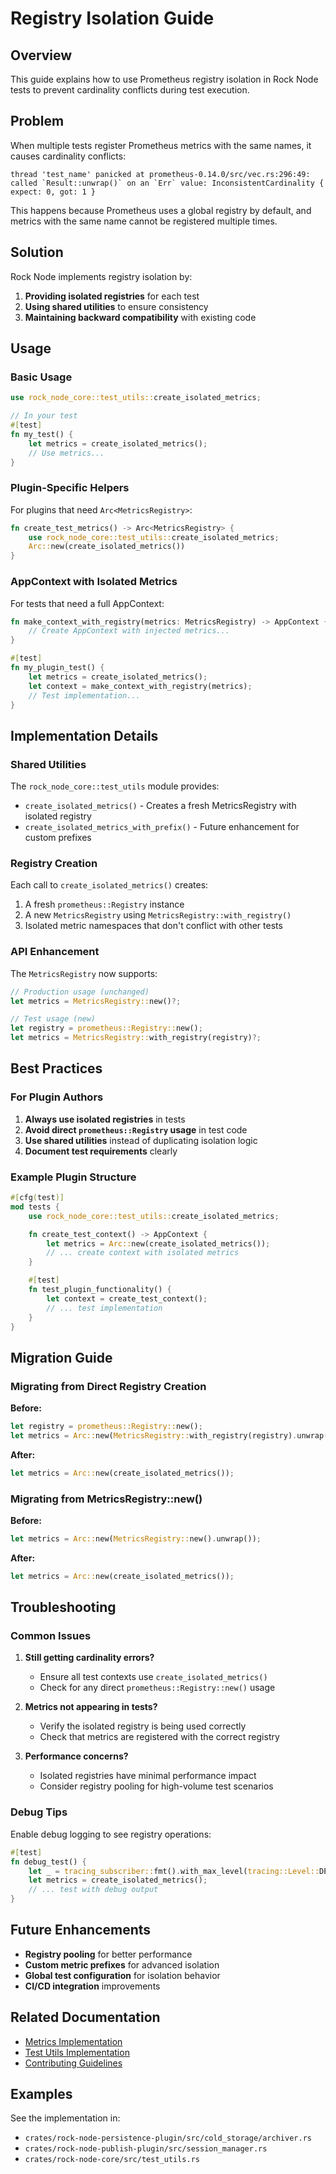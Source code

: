 # Registry Isolation Guide

## Overview

This guide explains how to use Prometheus registry isolation in Rock Node tests to prevent cardinality conflicts during test execution.

## Problem

When multiple tests register Prometheus metrics with the same names, it causes cardinality conflicts:

```
thread 'test_name' panicked at prometheus-0.14.0/src/vec.rs:296:49:
called `Result::unwrap()` on an `Err` value: InconsistentCardinality { expect: 0, got: 1 }
```

This happens because Prometheus uses a global registry by default, and metrics with the same name cannot be registered multiple times.

## Solution

Rock Node implements registry isolation by:

1. **Providing isolated registries** for each test
2. **Using shared utilities** to ensure consistency
3. **Maintaining backward compatibility** with existing code

## Usage

### Basic Usage

```rust
use rock_node_core::test_utils::create_isolated_metrics;

// In your test
#[test]
fn my_test() {
    let metrics = create_isolated_metrics();
    // Use metrics...
}
```

### Plugin-Specific Helpers

For plugins that need `Arc<MetricsRegistry>`:

```rust
fn create_test_metrics() -> Arc<MetricsRegistry> {
    use rock_node_core::test_utils::create_isolated_metrics;
    Arc::new(create_isolated_metrics())
}
```

### AppContext with Isolated Metrics

For tests that need a full AppContext:

```rust
fn make_context_with_registry(metrics: MetricsRegistry) -> AppContext {
    // Create AppContext with injected metrics...
}

#[test]
fn my_plugin_test() {
    let metrics = create_isolated_metrics();
    let context = make_context_with_registry(metrics);
    // Test implementation...
}
```

## Implementation Details

### Shared Utilities

The `rock_node_core::test_utils` module provides:

- `create_isolated_metrics()` - Creates a fresh MetricsRegistry with isolated registry
- `create_isolated_metrics_with_prefix()` - Future enhancement for custom prefixes

### Registry Creation

Each call to `create_isolated_metrics()` creates:
1. A fresh `prometheus::Registry` instance
2. A new `MetricsRegistry` using `MetricsRegistry::with_registry()`
3. Isolated metric namespaces that don't conflict with other tests

### API Enhancement

The `MetricsRegistry` now supports:

```rust
// Production usage (unchanged)
let metrics = MetricsRegistry::new()?;

// Test usage (new)
let registry = prometheus::Registry::new();
let metrics = MetricsRegistry::with_registry(registry)?;
```

## Best Practices

### For Plugin Authors

1. **Always use isolated registries** in tests
2. **Avoid direct `prometheus::Registry` usage** in test code
3. **Use shared utilities** instead of duplicating isolation logic
4. **Document test requirements** clearly

### Example Plugin Structure

```rust
#[cfg(test)]
mod tests {
    use rock_node_core::test_utils::create_isolated_metrics;

    fn create_test_context() -> AppContext {
        let metrics = Arc::new(create_isolated_metrics());
        // ... create context with isolated metrics
    }

    #[test]
    fn test_plugin_functionality() {
        let context = create_test_context();
        // ... test implementation
    }
}
```

## Migration Guide

### Migrating from Direct Registry Creation

**Before:**
```rust
let registry = prometheus::Registry::new();
let metrics = Arc::new(MetricsRegistry::with_registry(registry).unwrap());
```

**After:**
```rust
let metrics = Arc::new(create_isolated_metrics());
```

### Migrating from MetricsRegistry::new()

**Before:**
```rust
let metrics = Arc::new(MetricsRegistry::new().unwrap());
```

**After:**
```rust
let metrics = Arc::new(create_isolated_metrics());
```

## Troubleshooting

### Common Issues

1. **Still getting cardinality errors?**
   - Ensure all test contexts use `create_isolated_metrics()`
   - Check for any direct `prometheus::Registry::new()` usage

2. **Metrics not appearing in tests?**
   - Verify the isolated registry is being used correctly
   - Check that metrics are registered with the correct registry

3. **Performance concerns?**
   - Isolated registries have minimal performance impact
   - Consider registry pooling for high-volume test scenarios

### Debug Tips

Enable debug logging to see registry operations:

```rust
#[test]
fn debug_test() {
    let _ = tracing_subscriber::fmt().with_max_level(tracing::Level::DEBUG).init();
    let metrics = create_isolated_metrics();
    // ... test with debug output
}
```

## Future Enhancements

- **Registry pooling** for better performance
- **Custom metric prefixes** for advanced isolation
- **Global test configuration** for isolation behavior
- **CI/CD integration** improvements

## Related Documentation

- [Metrics Implementation](../crates/rock-node-core/src/metrics.rs)
- [Test Utils Implementation](../crates/rock-node-core/src/test_utils.rs)
- [Contributing Guidelines](../CONTRIBUTING.md)

## Examples

See the implementation in:
- `crates/rock-node-persistence-plugin/src/cold_storage/archiver.rs`
- `crates/rock-node-publish-plugin/src/session_manager.rs`
- `crates/rock-node-core/src/test_utils.rs`
